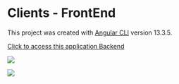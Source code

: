 # Clients - FrontEnd

This project was created with [Angular CLI](https://github.com/angular/angular-cli) version 13.3.5.

[Click to access this application Backend](https://github.com/rodrigocarvalhodev/first-spring-project)

![](C:\Users\Rodrigo\Documents\ShareX\Screenshots\2022-05\WhatsApp_s8WvtQ146t.png)

![](C:\Users\Rodrigo\Documents\ShareX\Screenshots\2022-05\chrome_4G0NEyDjl8.png)

